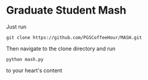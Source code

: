 Graduate Student Mash
=====================

Just run
    
    git clone https://github.com/PGSCoffeeHour/MASH.git

Then navigate to the clone directory and run

    python mash.py

to your heart's content